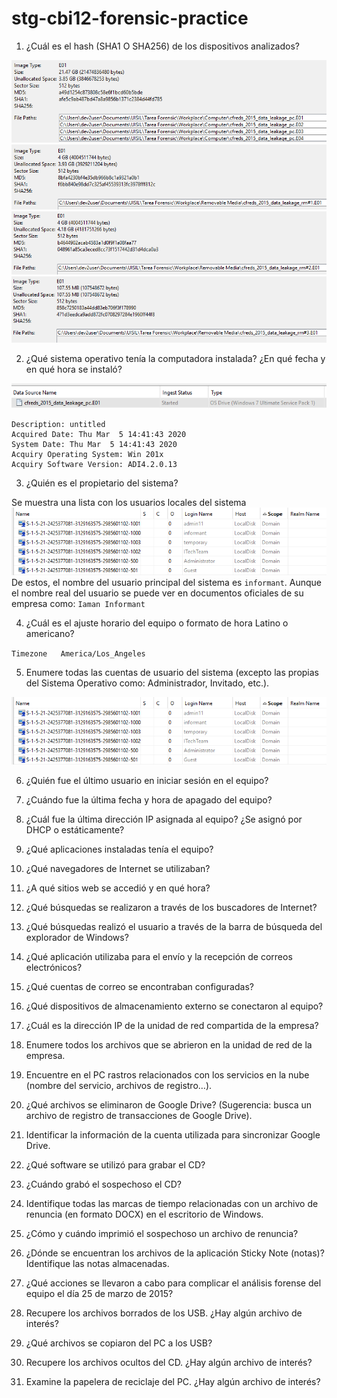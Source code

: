 # stg-cbi12-forensic-practice

1.	¿Cuál es el hash (SHA1 O SHA256) de los dispositivos analizados?

![Hash DSK1](/img/1/DSK1.png)
![Hash DSK1](/img/1/RMV1.png)
![Hash DSK1](/img/1/RMV2.png)
![Hash DSK1](/img/1/RMV3.png)

2.	¿Qué sistema operativo tenía la computadora instalada? ¿En qué fecha y en qué hora se instaló?

![OS Version](/img/2/OSVer.png)
```
Description: untitled
Acquired Date: Thu Mar  5 14:41:43 2020
System Date: Thu Mar  5 14:41:43 2020
Acquiry Operating System: Win 201x
Acquiry Software Version: ADI4.2.0.13
```

3.	¿Quién es el propietario del sistema?

Se muestra una lista con los usuarios locales del sistema
![OS Version](/img/3/List.png)
De estos, el nombre del usuario principal del sistema es `informant`.
Aunque el nombre real del usuario se puede ver en documentos oficiales de su empresa como:
`Iaman Informant`

4.	¿Cuál es el ajuste horario del equipo o formato de hora Latino o americano?

`Timezone	America/Los_Angeles`

5.	Enumere todas las cuentas de usuario del sistema (excepto las propias del Sistema Operativo como: Administrador, Invitado, etc.).

![OS Version](/img/3/List.png)

6.	¿Quién fue el último usuario en iniciar sesión en el equipo?

7.	¿Cuándo fue la última fecha y hora de apagado del equipo?
8.	¿Cuál fue la última dirección IP asignada al equipo? ¿Se asignó por DHCP o estáticamente?
9.	¿Qué aplicaciones instaladas tenía el equipo?
10.	¿Qué navegadores de Internet se utilizaban?
11.	¿A qué sitios web se accedió y en qué hora?
12.	¿Qué búsquedas se realizaron a través de los buscadores de Internet?
13.	¿Qué búsquedas realizó el usuario a través de la barra de búsqueda del explorador de Windows?
14.	¿Qué aplicación utilizaba para el envío y la recepción de correos electrónicos?
15.	¿Qué cuentas de correo se encontraban configuradas?
16.	¿Qué dispositivos de almacenamiento externo se conectaron al equipo?
17.	¿Cuál es la dirección IP de la unidad de red compartida de la empresa?
18.	Enumere todos los archivos que se abrieron en la unidad de red de la empresa.
19.	Encuentre en el PC rastros relacionados con los servicios en la nube (nombre del servicio, archivos de registro…).
20.	¿Qué archivos se eliminaron de Google Drive? (Sugerencia: busca un archivo de registro de transacciones de Google Drive).
21.	Identificar la información de la cuenta utilizada para sincronizar Google Drive.
22.	¿Qué software se utilizó para grabar el CD?
23.	¿Cuándo grabó el sospechoso el CD?
24.	Identifique todas las marcas de tiempo relacionadas con un archivo de renuncia (en formato DOCX) en el escritorio de Windows.
25.	¿Cómo y cuándo imprimió el sospechoso un archivo de renuncia?
26.	¿Dónde se encuentran los archivos de la aplicación Sticky Note (notas)? Identifique las notas almacenadas.
27.	¿Qué acciones se llevaron a cabo para complicar el análisis forense del equipo el día 25 de marzo de 2015?
28.	Recupere los archivos borrados de los USB. ¿Hay algún archivo de interés?
29.	¿Qué archivos se copiaron del PC a los USB?
30.	Recupere los archivos ocultos del CD. ¿Hay algún archivo de interés?
31.	Examine la papelera de reciclaje del PC. ¿Hay algún archivo de interés?
